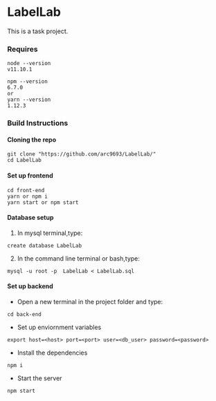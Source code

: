 # LabelLab
This is a task project.

### Requires
```
node --version
v11.10.1
```
```
npm --version
6.7.0
or
yarn --version
1.12.3

```

### Build Instructions
#### Cloning the repo
```
git clone "https://github.com/arc9693/LabelLab/"
cd LabelLab

```
#### Set up frontend
```
cd front-end
yarn or npm i
yarn start or npm start

```

#### Database setup
1. In mysql terminal,type:
```
create database LabelLab
```
2. In the command line terminal or bash,type:
```
mysql -u root -p  LabelLab < LabelLab.sql
```
#### Set up backend
- Open a new terminal in the project folder and type:
```
cd back-end
```
- Set up enviornment variables
```
export host=<host> port=<port> user=<db_user> password=<password>
```
- Install the dependencies
```
npm i
```
- Start the server
 ```
 npm start
 ```
